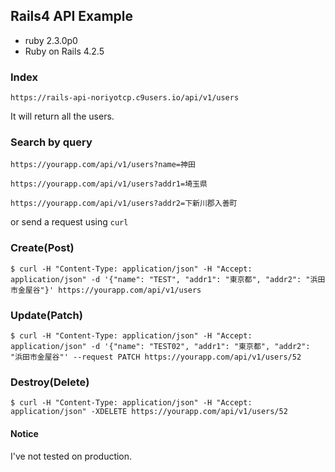 ## Rails4 API Example

* ruby 2.3.0p0
* Ruby on Rails 4.2.5

### Index
``https://rails-api-noriyotcp.c9users.io/api/v1/users``

It will return all the users.

### Search by query

``https://yourapp.com/api/v1/users?name=神田``

``https://yourapp.com/api/v1/users?addr1=埼玉県``

``https://yourapp.com/api/v1/users?addr2=下新川郡入善町``

or send a request using ``curl``

### Create(Post)

``$ curl -H "Content-Type: application/json" -H "Accept: application/json" -d '{"name": "TEST", "addr1": "東京都", "addr2": "浜田市金屋谷"}' https://yourapp.com/api/v1/users``

### Update(Patch)

``$ curl -H "Content-Type: application/json" -H "Accept: application/json" -d '{"name": "TEST02", "addr1": "東京都", "addr2": "浜田市金屋谷"' --request PATCH https://yourapp.com/api/v1/users/52``

### Destroy(Delete)
``$ curl -H "Content-Type: application/json" -H "Accept: application/json" -XDELETE https://yourapp.com/api/v1/users/52``

#### Notice
I've not tested on production.
